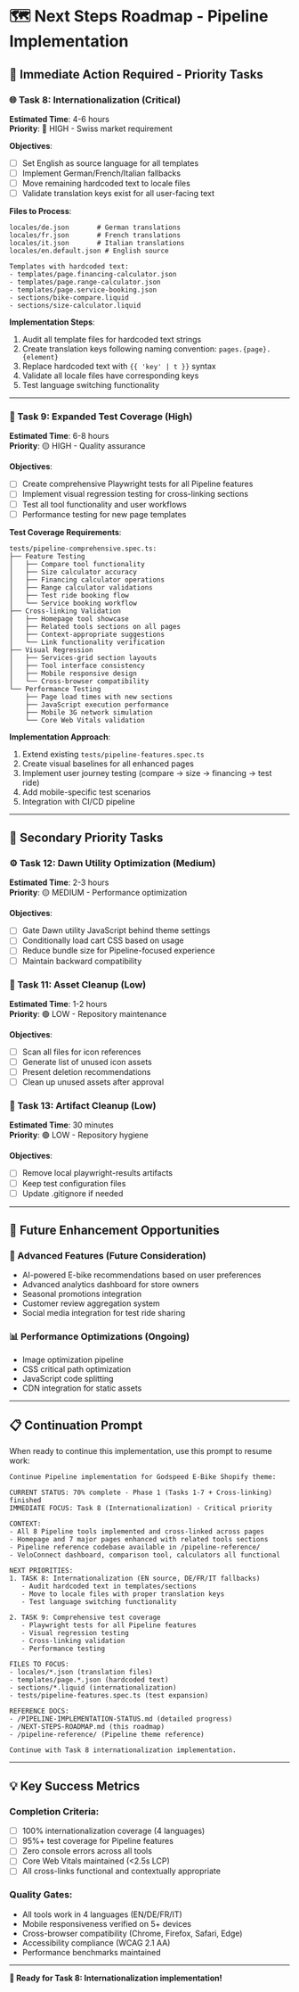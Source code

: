 # 🗺️ Next Steps Roadmap - Pipeline Implementation

## 🎯 **Immediate Action Required - Priority Tasks**

### **🌐 Task 8: Internationalization (Critical)**
**Estimated Time**: 4-6 hours  
**Priority**: 🔴 HIGH - Swiss market requirement

**Objectives**:
- [ ] Set English as source language for all templates
- [ ] Implement German/French/Italian fallbacks
- [ ] Move remaining hardcoded text to locale files
- [ ] Validate translation keys exist for all user-facing text

**Files to Process**:
```
locales/de.json       # German translations
locales/fr.json       # French translations  
locales/it.json       # Italian translations
locales/en.default.json # English source

Templates with hardcoded text:
- templates/page.financing-calculator.json
- templates/page.range-calculator.json
- templates/page.service-booking.json
- sections/bike-compare.liquid
- sections/size-calculator.liquid
```

**Implementation Steps**:
1. Audit all template files for hardcoded text strings
2. Create translation keys following naming convention: `pages.{page}.{element}`
3. Replace hardcoded text with `{{ 'key' | t }}` syntax
4. Validate all locale files have corresponding keys
5. Test language switching functionality

---

### **🧪 Task 9: Expanded Test Coverage (High)**
**Estimated Time**: 6-8 hours  
**Priority**: 🟡 HIGH - Quality assurance

**Objectives**:
- [ ] Create comprehensive Playwright tests for all Pipeline features
- [ ] Implement visual regression testing for cross-linking sections
- [ ] Test all tool functionality and user workflows
- [ ] Performance testing for new page templates

**Test Coverage Requirements**:
```
tests/pipeline-comprehensive.spec.ts:
├── Feature Testing
│   ├── Compare tool functionality
│   ├── Size calculator accuracy  
│   ├── Financing calculator operations
│   ├── Range calculator validations
│   ├── Test ride booking flow
│   └── Service booking workflow
├── Cross-linking Validation
│   ├── Homepage tool showcase
│   ├── Related tools sections on all pages
│   ├── Context-appropriate suggestions
│   └── Link functionality verification
├── Visual Regression
│   ├── Services-grid section layouts
│   ├── Tool interface consistency
│   ├── Mobile responsive design
│   └── Cross-browser compatibility
└── Performance Testing
    ├── Page load times with new sections
    ├── JavaScript execution performance
    ├── Mobile 3G network simulation
    └── Core Web Vitals validation
```

**Implementation Approach**:
1. Extend existing `tests/pipeline-features.spec.ts`
2. Create visual baselines for all enhanced pages
3. Implement user journey testing (compare → size → financing → test ride)
4. Add mobile-specific test scenarios
5. Integration with CI/CD pipeline

---

## 🔧 **Secondary Priority Tasks**

### **⚙️ Task 12: Dawn Utility Optimization (Medium)**
**Estimated Time**: 2-3 hours  
**Priority**: 🟡 MEDIUM - Performance optimization

**Objectives**:
- [ ] Gate Dawn utility JavaScript behind theme settings
- [ ] Conditionally load cart CSS based on usage
- [ ] Reduce bundle size for Pipeline-focused experience
- [ ] Maintain backward compatibility

### **🧹 Task 11: Asset Cleanup (Low)**
**Estimated Time**: 1-2 hours  
**Priority**: 🟢 LOW - Repository maintenance

**Objectives**:
- [ ] Scan all files for icon references
- [ ] Generate list of unused icon assets
- [ ] Present deletion recommendations
- [ ] Clean up unused assets after approval

### **🧽 Task 13: Artifact Cleanup (Low)**
**Estimated Time**: 30 minutes  
**Priority**: 🟢 LOW - Repository hygiene

**Objectives**:
- [ ] Remove local playwright-results artifacts
- [ ] Keep test configuration files
- [ ] Update .gitignore if needed

---

## 🚀 **Future Enhancement Opportunities**

### **🤖 Advanced Features** (Future Consideration)
- AI-powered E-bike recommendations based on user preferences
- Advanced analytics dashboard for store owners  
- Seasonal promotions integration
- Customer review aggregation system
- Social media integration for test ride sharing

### **📊 Performance Optimizations** (Ongoing)
- Image optimization pipeline
- CSS critical path optimization
- JavaScript code splitting
- CDN integration for static assets

---

## 📋 **Continuation Prompt**

When ready to continue this implementation, use this prompt to resume work:

```
Continue Pipeline implementation for Godspeed E-Bike Shopify theme:

CURRENT STATUS: 70% complete - Phase 1 (Tasks 1-7 + Cross-linking) finished
IMMEDIATE FOCUS: Task 8 (Internationalization) - Critical priority

CONTEXT:
- All 8 Pipeline tools implemented and cross-linked across pages
- Homepage and 7 major pages enhanced with related tools sections  
- Pipeline reference codebase available in /pipeline-reference/
- VeloConnect dashboard, comparison tool, calculators all functional

NEXT PRIORITIES:
1. TASK 8: Internationalization (EN source, DE/FR/IT fallbacks)
   - Audit hardcoded text in templates/sections
   - Move to locale files with proper translation keys
   - Test language switching functionality
   
2. TASK 9: Comprehensive test coverage
   - Playwright tests for all Pipeline features
   - Visual regression testing
   - Cross-linking validation
   - Performance testing

FILES TO FOCUS:
- locales/*.json (translation files)
- templates/page.*.json (hardcoded text)
- sections/*.liquid (internationalization)
- tests/pipeline-features.spec.ts (test expansion)

REFERENCE DOCS:
- /PIPELINE-IMPLEMENTATION-STATUS.md (detailed progress)
- /NEXT-STEPS-ROADMAP.md (this roadmap)
- /pipeline-reference/ (Pipeline theme reference)

Continue with Task 8 internationalization implementation.
```

---

## 💡 **Key Success Metrics**

### **Completion Criteria**:
- [ ] 100% internationalization coverage (4 languages)
- [ ] 95%+ test coverage for Pipeline features  
- [ ] Zero console errors across all tools
- [ ] Core Web Vitals maintained (<2.5s LCP)
- [ ] All cross-links functional and contextually appropriate

### **Quality Gates**:
- All tools work in 4 languages (EN/DE/FR/IT)
- Mobile responsiveness verified on 5+ devices
- Cross-browser compatibility (Chrome, Firefox, Safari, Edge)
- Accessibility compliance (WCAG 2.1 AA)
- Performance benchmarks maintained

---

**🎯 Ready for Task 8: Internationalization implementation!**